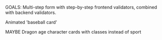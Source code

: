 GOALS: 
Multi-step form with step-by-step frontend validators, combined with backend validators.

Animated 'baseball card'



MAYBE Dragon age character cards with classes instead of sport
